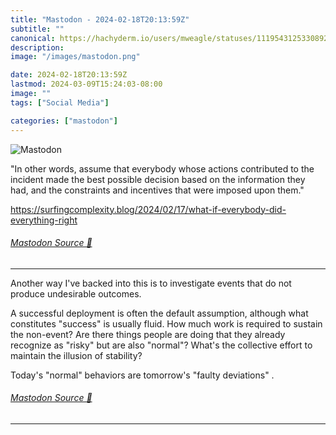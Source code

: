 ```yaml
---
title: "Mastodon - 2024-02-18T20:13:59Z"
subtitle: ""
canonical: https://hachyderm.io/users/mweagle/statuses/111954312533089232
description:
image: "/images/mastodon.png"

date: 2024-02-18T20:13:59Z
lastmod: 2024-03-09T15:24:03-08:00
image: ""
tags: ["Social Media"]

categories: ["mastodon"]
---
```

![Mastodon](/images/mastodon.png)

<p>&quot;In other words, assume that everybody whose actions contributed to the incident made the best possible decision based on the information they had, and the constraints and incentives that were imposed upon them.&quot;</p><p><a href="https://surfingcomplexity.blog/2024/02/17/what-if-everybody-did-everything-right" target="_blank" rel="nofollow noopener noreferrer" translate="no"><span class="invisible">https://</span><span class="ellipsis">surfingcomplexity.blog/2024/02</span><span class="invisible">/17/what-if-everybody-did-everything-right</span></a></p>


###### [Mastodon Source 🐘](https://hachyderm.io/@mweagle/111954312533089232)

___

<p>Another way I&#39;ve backed into this is to investigate events that do not produce undesirable outcomes. </p><p>A successful deployment is often the default assumption, although what constitutes &quot;success&quot; is usually fluid. How much work is required to sustain the non-event? Are there things people are doing that they already recognize as &quot;risky&quot; but are also &quot;normal&quot;? What&#39;s the collective effort to maintain the illusion of stability?  </p><p>Today&#39;s &quot;normal&quot; behaviors are tomorrow&#39;s &quot;faulty deviations&quot; .</p>


###### [Mastodon Source 🐘](https://hachyderm.io/@mweagle/111954349872508015)

___
